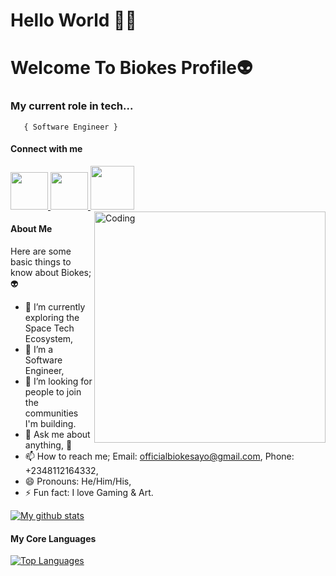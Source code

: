 <h1>Hello World 👋🏾</h1>


<h1>Welcome To Biokes Profile👽</h1>

###   **My current role in tech...** </h2>
       { Software Engineer } 




#### Connect with me 
<a href="https://www.linkedin.com/in/babalola-abiodun-ayomide-5a231431a/"> <img src="images/linkedin.png" width="60" /> </a>
<a href="https://twitter.com/biokes_art"> <img src="images/twitter.png" width="60" /> </a>
<a href="https://www.instagram.com/biokes"> <img src="images/ig.png" width="70" /> </a>
<img align="right" alt="Coding" width="370" src="https://miro.medium.com/max/680/0*7Q3yvSIv_t0ioJ-Z.gif"/>


#### About Me
Here are some basic things to know about Biokes; 👽

- 🔭 I’m currently exploring the Space Tech Ecosystem, 
- 🌱 I’m a Software Engineer,
- 👯 I’m looking for people to join the communities I'm building.
- 💬 Ask me about anything, 🌚
- 📫 How to reach me; Email: officialbiokesayo@gmail.com, Phone: +2348112164332,
- 😄 Pronouns: He/Him/His,
- ⚡ Fun fact: I love Gaming & Art.
  
[![My github stats](https://github-readme-stats.vercel.app/api?username=Biokes&show_icons=true&theme=nightowl)](https://github.com/anuraghazra/github-readme-stats) 

#### My Core Languages

<a href="https://github.com/Biokes" align="left"><img src="https://github-readme-stats.vercel.app/api/top-langs/?username=Biokes&langs_count=15&title_color=0891b2&text_color=ffffff&icon_color=0891b2&bg_color=1c1917&hide_border=true&locale=en&custom_title=Top%20%Languages" alt="Top Languages" /></a> 
